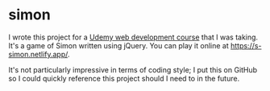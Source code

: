 # simon

I wrote this project for a [Udemy web development course](https://www.udemy.com/course/the-complete-web-development-bootcamp/) that I was taking. It's a game of Simon written using jQuery. You can play it online at https://s-simon.netlify.app/.

It's not particularly impressive in terms of coding style; I put this on GitHub so I could quickly reference this project should I need to in the future.